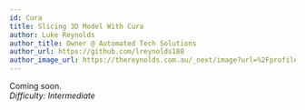 ```yaml
---
id: Cura
title: Slicing 3D Model With Cura
author: Luke Reynolds
author_title: Owner @ Automated Tech Solutions
author_url: https://github.com/lreynolds188
author_image_url: https://thereynolds.com.au/_next/image?url=%2Fprofile.jpg&w=256&q=75
---
```


Coming soon.<br/>
<i>Difficulty: Intermediate</i>
